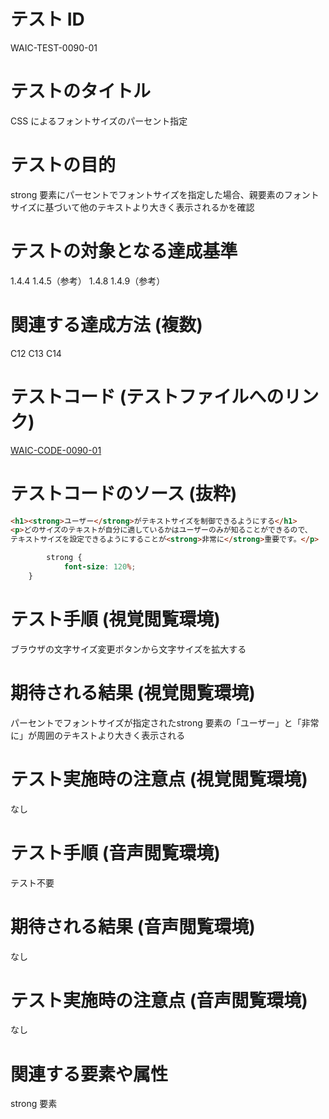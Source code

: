# テスト ID

WAIC-TEST-0090-01

# テストのタイトル

CSS によるフォントサイズのパーセント指定

# テストの目的

strong 要素にパーセントでフォントサイズを指定した場合、親要素のフォントサイズに基づいて他のテキストより大きく表示されるかを確認

# テストの対象となる達成基準

1.4.4
1.4.5（参考）
1.4.8
1.4.9（参考）

# 関連する達成方法 (複数)

C12
C13
C14

# テストコード (テストファイルへのリンク)

[WAIC-CODE-0090-01](https://waic.github.io/as_test/WAIC-CODE/WAIC-CODE-0090-01.html)

# テストコードのソース (抜粋)

```HTML
<h1><strong>ユーザー</strong>がテキストサイズを制御できるようにする</h1>
<p>どのサイズのテキストが自分に適しているかはユーザーのみが知ることができるので、
テキストサイズを設定できるようにすることが<strong>非常に</strong>重要です。</p>
```

```CSS
        strong {
            font-size: 120%;
    }
```

# テスト手順 (視覚閲覧環境)

ブラウザの文字サイズ変更ボタンから文字サイズを拡大する

# 期待される結果 (視覚閲覧環境)

パーセントでフォントサイズが指定されたstrong 要素の「ユーザー」と「非常に」が周囲のテキストより大きく表示される

# テスト実施時の注意点 (視覚閲覧環境)

なし

# テスト手順 (音声閲覧環境)

テスト不要

# 期待される結果 (音声閲覧環境)

なし

# テスト実施時の注意点 (音声閲覧環境)

なし

# 関連する要素や属性

strong 要素
